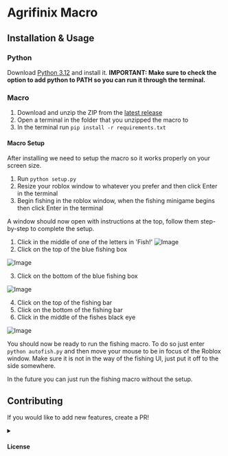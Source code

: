 <a name="title"><h1>Agrifinix Macro</h1></a>


<a name="usage"><h2>Installation & Usage</h2></a>

<h3>Python</h3>

Download [Python 3.12][python-download-link] and install it.
**IMPORTANT: Make sure to check the option to add python to PATH so you can run it through the terminal.**

<h3>Macro</h3>

1. Download and unzip the ZIP from the [latest release][latest-release-link]
2. Open a terminal in the folder that you unzipped the macro to
3. In the terminal run `pip install -r requirements.txt`

<h4>Macro Setup</h4>

After installing we need to setup the macro so it works properly on your screen size.

1. Run `python setup.py`
2. Resize your roblox window to whatever you prefer and then click Enter in the terminal
3. Begin fishing in the roblox window, when the fishing minigame begins then click Enter in the terminal

A window should now open with instructions at the top, follow them step-by-step to complete the setup.

1. Click in the middle of one of the letters in 'Fish!'
![Image](https://github.com/user-attachments/assets/f9694f33-18fe-4ed9-b0df-59dc2b26318b)
2. Click on the top of the blue fishing box

![Image](https://github.com/user-attachments/assets/4b37001f-a038-404c-a222-ef9916ca7965)

3. Click on the bottom of the blue fishing box

![Image](https://github.com/user-attachments/assets/a334be66-1438-4c94-96bf-98412be136b9)

4. Click on the top of the fishing bar
5. Click on the bottom of the fishing bar
6. Click in the middle of the fishes black eye

![Image](https://github.com/user-attachments/assets/c8a995bb-11ba-4f0f-8548-35c1d9bc5a44)

You should now be ready to run the fishing macro. To do so just enter `python autofish.py` and then move your mouse to be in focus of the Roblox window. Make sure it is not in the way of the fishing UI, just put it off to the side somewhere.

In the future you can just run the fishing macro without the setup.

<a name="contributing"><h2>Contributing</h2></a>

If you would like to add new features, create a PR!

<a name="license"><details><summary><h4>License</h4></summary></a>
Copyright © 2025 [mysistersbrother][github-profile-link]<br>
This project is licensed under [GNU GPL v3.0](./LICENSE)

<!-- links -->
[latest-release-link]: https://github.com/mysistersbrother/agrifinix/releases/latest
[github-profile-link]: https://github.com/mysistersbrother
[python-download-link]: https://www.python.org/downloads/release/python-3120/
